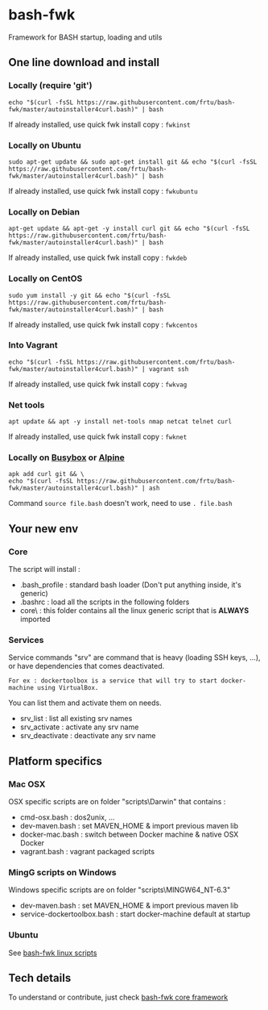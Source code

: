 # bash-fwk
Framework for BASH startup, loading and utils


## One line download and install

### Locally (require 'git')
	echo "$(curl -fsSL https://raw.githubusercontent.com/frtu/bash-fwk/master/autoinstaller4curl.bash)" | bash

If already installed, use quick fwk install copy : ```fwkinst```

### Locally on Ubuntu
	sudo apt-get update && sudo apt-get install git && echo "$(curl -fsSL https://raw.githubusercontent.com/frtu/bash-fwk/master/autoinstaller4curl.bash)" | bash

If already installed, use quick fwk install copy : ```fwkubuntu ```

### Locally on Debian

```	
apt-get update && apt-get -y install curl git && echo "$(curl -fsSL https://raw.githubusercontent.com/frtu/bash-fwk/master/autoinstaller4curl.bash)" | bash
```	

If already installed, use quick fwk install copy : ```fwkdeb ```

### Locally on CentOS

```	
sudo yum install -y git && echo "$(curl -fsSL https://raw.githubusercontent.com/frtu/bash-fwk/master/autoinstaller4curl.bash)" | bash
```	

If already installed, use quick fwk install copy : ```fwkcentos ```

### Into Vagrant

	echo "$(curl -fsSL https://raw.githubusercontent.com/frtu/bash-fwk/master/autoinstaller4curl.bash)" | vagrant ssh

If already installed, use quick fwk install copy : ```fwkvag ```

### Net tools

```	
apt update && apt -y install net-tools nmap netcat telnet curl
```	
If already installed, use quick fwk install copy : ```fwknet ```

### Locally on [Busybox](https://www.busybox.net/) or [Alpine](https://alpinelinux.org/)

	apk add curl git && \
	echo "$(curl -fsSL https://raw.githubusercontent.com/frtu/bash-fwk/master/autoinstaller4curl.bash)" | ash

Command ```source file.bash``` doesn't work, need to use ```. file.bash```


## Your new env

### Core

The script will install :

- .bash_profile : standard bash loader (Don't put anything inside, it's generic)
- .bashrc : load all the scripts in the following folders
- core\ : this folder contains all the linux generic script that is **ALWAYS** imported

### Services

Service commands "srv" are command that is heavy (loading SSH keys, ...), or have dependencies that comes deactivated.

    For ex : dockertoolbox is a service that will try to start docker-machine using VirtualBox.

You can list them and activate them on needs.

- srv_list : list all existing srv names
- srv_activate : activate any srv name
- srv_deactivate : deactivate any srv name 

## Platform specifics

### Mac OSX

OSX specific scripts are on folder "scripts\Darwin\" that contains :

- cmd-osx.bash : dos2unix, ...
- dev-maven.bash : set MAVEN_HOME & import previous maven lib
- docker-mac.bash : switch between Docker machine & native OSX Docker
- vagrant.bash : vagrant packaged scripts

### MingG scripts on Windows

Windows specific scripts are on folder "scripts\MINGW64_NT-6.3\"

- dev-maven.bash : set MAVEN_HOME & import previous maven lib
- service-dockertoolbox.bash : start docker-machine default at startup

### Ubuntu

See [bash-fwk linux scripts](https://github.com/frtu/bash-fwk/tree/master/scripts/Linux)

## Tech details

To understand or contribute, just check [bash-fwk core framework](https://github.com/frtu/bash-fwk/tree/master/core)
